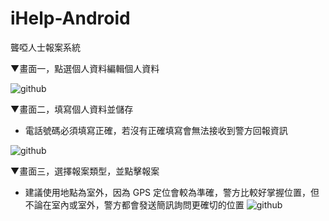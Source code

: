 ﻿iHelp-Android
=============

聾啞人士報案系統


▼畫面一，點選個人資料編輯個人資料

![github](https://raw.github.com/cy-project/iHelp-android/master/image/1.jpg "github")

▼畫面二，填寫個人資料並儲存
- 電話號碼必須填寫正確，若沒有正確填寫會無法接收到警方回報資訊
  
![github](https://raw.github.com/cy-project/iHelp-android/master/image/2.jpg "github")

▼畫面三，選擇報案類型，並點擊報案
- 建議使用地點為室外，因為 GPS 定位會較為準確，警方比較好掌握位置，但不論在室內或室外，警方都會發送簡訊詢問更確切的位置
![github](https://raw.github.com/cy-project/iHelp-android/master/image/3.jpg "github")


